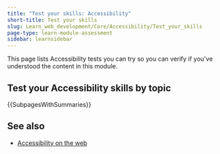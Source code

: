 ```yaml
---
title: "Test your skills: Accessibility"
short-title: Test your skills
slug: Learn_web_development/Core/Accessibility/Test_your_skills
page-type: learn-module-assessment
sidebar: learnsidebar
---
```


This page lists Accessibility tests you can try so you can verify if you've understood the content in this module.

## Test your Accessibility skills by topic

{{SubpagesWithSummaries}}

## See also

- [Accessibility on the web](/en-US/docs/Learn_web_development/Core/Accessibility)
